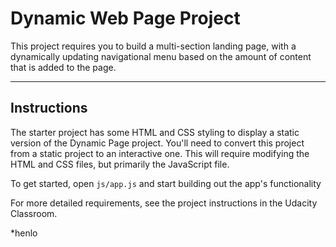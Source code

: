 # Dynamic Web Page Project

This project requires you to build a multi-section landing page, with a dynamically updating navigational menu based on the amount of content that is added to the page.

---

## Instructions

The starter project has some HTML and CSS styling to display a static version of the Dynamic Page project. You'll need to convert this project from a static project to an interactive one. This will require modifying the HTML and CSS files, but primarily the JavaScript file.

To get started, open `js/app.js` and start building out the app's functionality

For more detailed requirements, see the project instructions in the Udacity Classroom.

*henlo